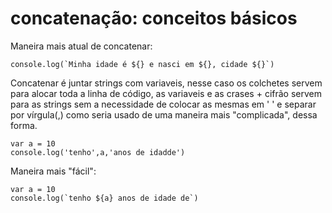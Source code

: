 # concatenação: conceitos básicos 

Maneira mais atual de concatenar:
```
console.log(`Minha idade é ${} e nasci em ${}, cidade ${}`)
```
Concatenar é juntar strings com variaveis, nesse caso  os colchetes servem para alocar toda a linha de código, as variaveis e as crases + cifrão servem para as strings sem a necessidade de colocar as mesmas em ' ' e separar por vírgula(,) como seria usado de uma maneira mais "complicada", dessa forma.
```
var a = 10
console.log('tenho',a,'anos de idadde')
```
Maneira mais "fácil": 
```
var a = 10
console.log(`tenho ${a} anos de idade de`)

```